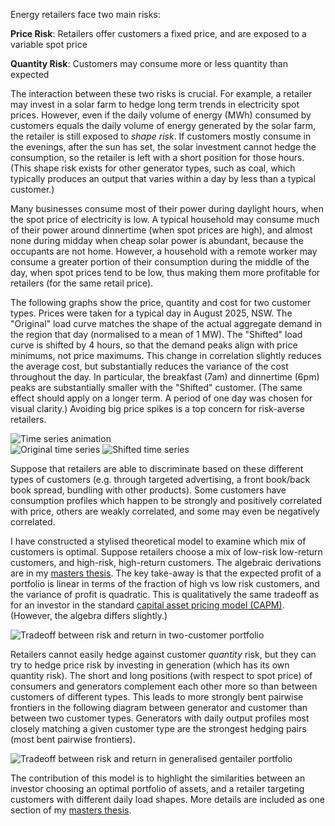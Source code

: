 Energy retailers face two main risks:

**Price Risk**: Retailers offer customers a fixed price, and are exposed to a variable spot price

**Quantity Risk**: Customers may consume more or less quantity than expected

The interaction between these two risks is crucial.
For example, a retailer may invest in a solar farm to hedge long term trends in electricity spot prices. 
However, even if the daily volume of energy (MWh) consumed by customers equals the daily volume of energy generated by the solar farm, the retailer is still exposed to _shape risk_. 
If customers mostly consume in the evenings, after the sun has set, the solar investment cannot hedge the consumption, so the retailer is left with a short position for those hours.
(This shape risk exists for other generator types, such as coal, which typically produces an output that varies within a day by less than a typical customer.)

Many businesses consume most of their power during daylight hours, when the spot price of electricity is low. 
A typical household may consume much of their power around dinnertime (when spot prices are high), and almost none during midday when cheap solar power is abundant, because the occupants are not home.
However, a household with a remote worker may consume a greater portion of their consumption during the middle of the day, when spot prices tend to be low, thus making them more profitable for retailers (for the same retail price).

The following graphs show the price, quantity and cost for two customer types.
Prices were taken for a typical day in August 2025, NSW.
The "Original" load curve matches the shape of the actual aggregate demand in the region that day (normalised to a mean of 1 MW).
The "Shifted" load curve is shifted by 4 hours, so that the demand peaks align with price minimums, not price maximums.
This change in correlation slightly reduces the average cost, but substantially reduces the variance of the cost throughout the day.
In particular, the breakfast (7am) and dinnertime (6pm) peaks are substantially smaller with the "Shifted" customer.
(The same effect should apply on a longer term. A period of one day was chosen for visual clarity.)
Avoiding big price spikes is a top concern for risk-averse retailers.

<img id="fallback-gif" src="images/timeseries/both.gif" alt="Time series animation">

<div id="diagram-container">

<img class="diagram" src="images/timeseries/original.svg" alt="Original time series">
<img class="diagram" src="images/timeseries/shifted.svg" alt="Shifted time series">

</div>


Suppose that retailers are able to discriminate based on these different types of customers (e.g. through targeted advertising, a front book/back book spread, bundling with other products). 
Some customers have consumption profiles which happen to be strongly and positively correlated with price, others are weakly correlated, and some may even be negatively correlated.

I have constructed a stylised theoretical model to examine which mix of customers is optimal.
Suppose retailers choose a mix of low-risk low-return customers, and high-risk, high-return customers.
The algebraic derivations are in my [masters thesis](../masters-thesis).
The key take-away is that the expected profit of a portfolio is linear in terms of the fraction of high vs low risk customers, and the variance of profit is quadratic.
This is qualitatively the same tradeoff as for an investor in the standard [capital asset pricing model (CAPM)](https://en.wikipedia.org/wiki/Capital_asset_pricing_model).
(However, the algebra differs slightly.)

![Tradeoff between risk and return in two-customer portfolio](images/simple.svg)

Retailers cannot easily hedge against customer _quantity_ risk, but they can try to hedge price risk by investing in generation (which has its own quantity risk).
The short and long positions (with respect to spot price) of consumers and generators complement each other more so than between customers of different types. This leads to more strongly bent pairwise frontiers in the following diagram between generator and customer than between two customer types.
Generators with daily output profiles most closely matching a given customer type are the strongest hedging pairs (most bent pairwise frontiers).

![Tradeoff between risk and return in generalised gentailer portfolio](images/complex.svg)

The contribution of this model is to highlight the similarities between an investor choosing an optimal portfolio of assets, and a retailer targeting customers with different daily load shapes.
More details are included as one section of my [masters thesis](../masters-thesis).
